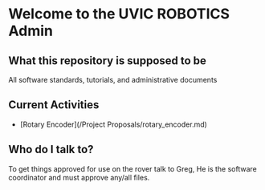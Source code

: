 # Welcome to the UVIC ROBOTICS Admin

## What this repository is supposed to be
All software standards, tutorials, and administrative documents

## Current Activities
 * [Rotary Encoder](/Project Proposals/rotary_encoder.md)

## Who do I talk to?
To get things approved for use on the rover talk to Greg, He is the software coordinator and must approve any/all files.
